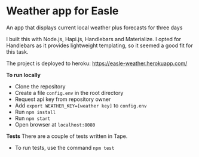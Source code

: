 # Weather app for Easle
An app that displays current local weather plus forecasts for three days

I built this with Node.js, Hapi.js, Handlebars and Materialize. I opted for Handlebars as it provides lightweight templating, so it seemed a good fit for this task.

The project is deployed to heroku:
https://easle-weather.herokuapp.com/

**To run locally**
- Clone the repository
- Create a file `config.env` in the root directory
- Request api key from repository owner
- Add `export WEATHER_KEY=[weather key]` to `config.env`
- Run `npm install`
- Run `npm start`
- Open browser at `localhost:8080`

**Tests**
There are a couple of tests written in Tape.
- To run tests, use the command `npm test`
